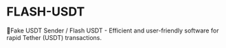 # FLASH-USDT
🔐Fake USDT Sender / Flash USDT - Efficient and user-friendly software for rapid Tether (USDT) transactions.
